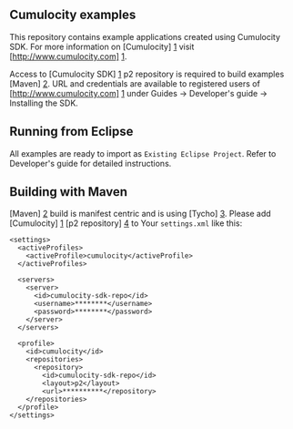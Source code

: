 Cumulocity examples
---------------

This repository contains example applications created using Cumulocity SDK. For more information on [Cumulocity] [1] visit [http://www.cumulocity.com] [1].

Access to [Cumulocity SDK] [1] p2 repository is required to build examples [Maven] [2]. URL and credentials are available to registered users of [http://www.cumulocity.com] [1] under Guides -> Developer's guide -> Installing the SDK.

Running from Eclipse
---------------

All examples are ready to import as `Existing Eclipse Project`. Refer to Developer's guide for detailed instructions.

Building with Maven
---------------

[Maven] [2] build is manifest centric and is using [Tycho] [3]. Please add [Cumulocity] [1] [p2 repository] [4] to Your `settings.xml` like this:

    <settings>
      <activeProfiles>
        <activeProfile>cumulocity</activeProfile>
      </activeProfiles>

      <servers>
        <server>
          <id>cumulocity-sdk-repo</id>
          <username>********</username>
          <password>********</password>
        </server>
      </servers>

      <profile>
        <id>cumulocity</id>
        <repositories>
          <repository>
            <id>cumulocity-sdk-repo</id>
            <layout>p2</layout>
            <url>**********</repository>
        </repositories>
      </profile>
    </settings>


  [1]: http://www.cumulocity.com
  [2]: http://maven.apache.org/
  [3]: http://www.eclipse.org/tycho/
  [4]: http://www.eclipse.org/equinox/p2/

